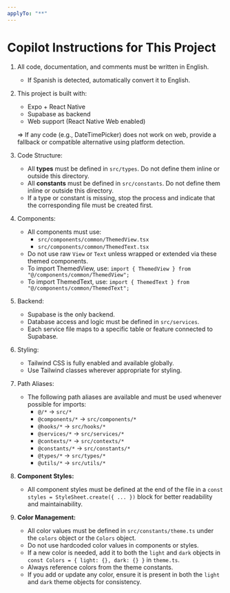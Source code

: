 ```yaml
---
applyTo: "**"
---
```


# Copilot Instructions for This Project

1. All code, documentation, and comments must be written in English.

   - If Spanish is detected, automatically convert it to English.

2. This project is built with:

   - Expo + React Native
   - Supabase as backend
   - Web support (React Native Web enabled)

   => If any code (e.g., DateTimePicker) does not work on web, provide a fallback or compatible alternative using platform detection.

3. Code Structure:

   - All **types** must be defined in `src/types`. Do not define them inline or outside this directory.
   - All **constants** must be defined in `src/constants`. Do not define them inline or outside this directory.
   - If a type or constant is missing, stop the process and indicate that the corresponding file must be created first.

4. Components:

   - All components must use:
     - `src/components/common/ThemedView.tsx`
     - `src/components/common/ThemedText.tsx`
   - Do not use raw `View` or `Text` unless wrapped or extended via these themed components.
   - To import ThemedView, use:
     `import { ThemedView } from "@/components/common/ThemedView";`
   - To import ThemedText, use:
     `import { ThemedText } from "@/components/common/ThemedText";`

5. Backend:

   - Supabase is the only backend.
   - Database access and logic must be defined in `src/services`.
   - Each service file maps to a specific table or feature connected to Supabase.

6. Styling:

   - Tailwind CSS is fully enabled and available globally.
   - Use Tailwind classes wherever appropriate for styling.

7. Path Aliases:

   - The following path aliases are available and must be used whenever possible for imports:
     - `@/*` → `src/*`
     - `@components/*` → `src/components/*`
     - `@hooks/*` → `src/hooks/*`
     - `@services/*` → `src/services/*`
     - `@contexts/*` → `src/contexts/*`
     - `@constants/*` → `src/constants/*`
     - `@types/*` → `src/types/*`
     - `@utils/*` → `src/utils/*`

8. **Component Styles:**

   - All component styles must be defined at the end of the file in a `const styles = StyleSheet.create({ ... })` block for better readability and maintainability.

9. **Color Management:**
   - All color values must be defined in `src/constants/theme.ts` under the `colors` object or the `Colors` object.
   - Do not use hardcoded color values in components or styles.
   - If a new color is needed, add it to both the `light` and `dark` objects in `const Colors = { light: {}, dark: {} }` in `theme.ts`.
   - Always reference colors from the theme constants.
   - If you add or update any color, ensure it is present in both the `light` and `dark` theme objects for consistency.
